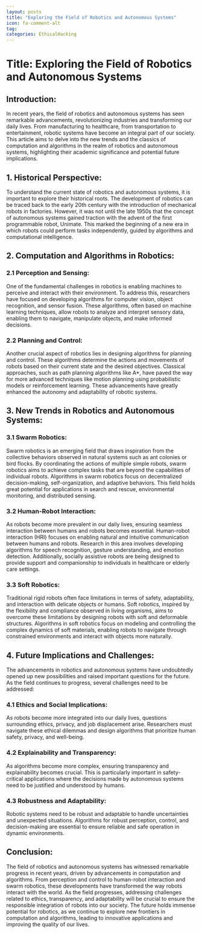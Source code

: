 ```yaml
---
layout: posts
title: "Exploring the Field of Robotics and Autonomous Systems"
icon: fa-comment-alt
tag:      
categories: EthicalHacking
---
```



# Title: Exploring the Field of Robotics and Autonomous Systems

## Introduction:

In recent years, the field of robotics and autonomous systems has seen remarkable advancements, revolutionizing industries and transforming our daily lives. From manufacturing to healthcare, from transportation to entertainment, robotic systems have become an integral part of our society. This article aims to delve into the new trends and the classics of computation and algorithms in the realm of robotics and autonomous systems, highlighting their academic significance and potential future implications.

## 1. Historical Perspective:

To understand the current state of robotics and autonomous systems, it is important to explore their historical roots. The development of robotics can be traced back to the early 20th century with the introduction of mechanical robots in factories. However, it was not until the late 1950s that the concept of autonomous systems gained traction with the advent of the first programmable robot, Unimate. This marked the beginning of a new era in which robots could perform tasks independently, guided by algorithms and computational intelligence.

## 2. Computation and Algorithms in Robotics:

### 2.1 Perception and Sensing:

One of the fundamental challenges in robotics is enabling machines to perceive and interact with their environment. To address this, researchers have focused on developing algorithms for computer vision, object recognition, and sensor fusion. These algorithms, often based on machine learning techniques, allow robots to analyze and interpret sensory data, enabling them to navigate, manipulate objects, and make informed decisions.

### 2.2 Planning and Control:

Another crucial aspect of robotics lies in designing algorithms for planning and control. These algorithms determine the actions and movements of robots based on their current state and the desired objectives. Classical approaches, such as path planning algorithms like A*, have paved the way for more advanced techniques like motion planning using probabilistic models or reinforcement learning. These advancements have greatly enhanced the autonomy and adaptability of robotic systems.

## 3. New Trends in Robotics and Autonomous Systems:

### 3.1 Swarm Robotics:

Swarm robotics is an emerging field that draws inspiration from the collective behaviors observed in natural systems such as ant colonies or bird flocks. By coordinating the actions of multiple simple robots, swarm robotics aims to achieve complex tasks that are beyond the capabilities of individual robots. Algorithms in swarm robotics focus on decentralized decision-making, self-organization, and adaptive behaviors. This field holds great potential for applications in search and rescue, environmental monitoring, and distributed sensing.

### 3.2 Human-Robot Interaction:

As robots become more prevalent in our daily lives, ensuring seamless interaction between humans and robots becomes essential. Human-robot interaction (HRI) focuses on enabling natural and intuitive communication between humans and robots. Research in this area involves developing algorithms for speech recognition, gesture understanding, and emotion detection. Additionally, socially assistive robots are being designed to provide support and companionship to individuals in healthcare or elderly care settings.

### 3.3 Soft Robotics:

Traditional rigid robots often face limitations in terms of safety, adaptability, and interaction with delicate objects or humans. Soft robotics, inspired by the flexibility and compliance observed in living organisms, aims to overcome these limitations by designing robots with soft and deformable structures. Algorithms in soft robotics focus on modeling and controlling the complex dynamics of soft materials, enabling robots to navigate through constrained environments and interact with objects more naturally.

## 4. Future Implications and Challenges:

The advancements in robotics and autonomous systems have undoubtedly opened up new possibilities and raised important questions for the future. As the field continues to progress, several challenges need to be addressed:

### 4.1 Ethics and Social Implications:

As robots become more integrated into our daily lives, questions surrounding ethics, privacy, and job displacement arise. Researchers must navigate these ethical dilemmas and design algorithms that prioritize human safety, privacy, and well-being.

### 4.2 Explainability and Transparency:

As algorithms become more complex, ensuring transparency and explainability becomes crucial. This is particularly important in safety-critical applications where the decisions made by autonomous systems need to be justified and understood by humans.

### 4.3 Robustness and Adaptability:

Robotic systems need to be robust and adaptable to handle uncertainties and unexpected situations. Algorithms for robust perception, control, and decision-making are essential to ensure reliable and safe operation in dynamic environments.

## Conclusion:

The field of robotics and autonomous systems has witnessed remarkable progress in recent years, driven by advancements in computation and algorithms. From perception and control to human-robot interaction and swarm robotics, these developments have transformed the way robots interact with the world. As the field progresses, addressing challenges related to ethics, transparency, and adaptability will be crucial to ensure the responsible integration of robots into our society. The future holds immense potential for robotics, as we continue to explore new frontiers in computation and algorithms, leading to innovative applications and improving the quality of our lives.